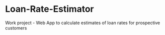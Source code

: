 # Loan-Rate-Estimator
Work project - Web App to calculate estimates of loan rates for prospective customers
